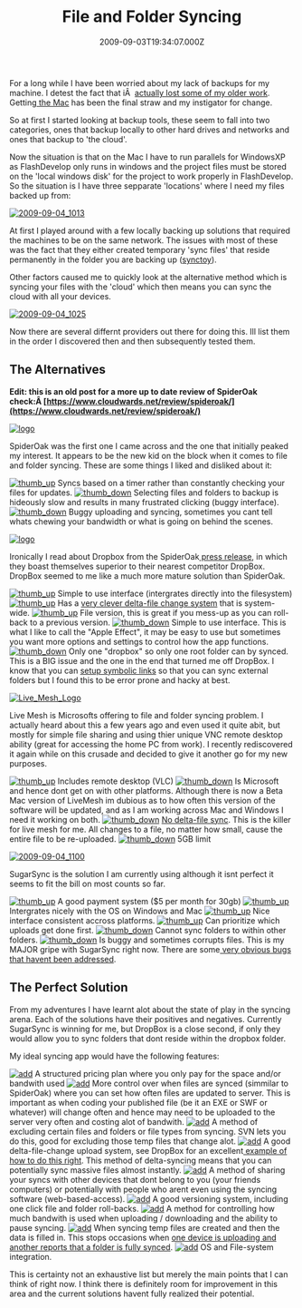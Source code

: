﻿---
coverImage: /images/fallback-post-header.png
date: "2009-09-03T19:34:07.000Z"
tags:
  - dropbox
  - idea
  - sync
title: File and Folder Syncing
oldUrl: /misc/file-and-folder-syncing
---

For a long while I have been worried about my lack of backups for my machine. I detest the fact that iÂ  [actually lost some of my older work](https://www.mikecann.blog/lieroxna/lieroxna-digging-up-the-past/). Getting[ the Mac](https://www.mikecann.blog/photos-personal/new-laptop-iphone-fun/) has been the final straw and my instigator for change.

<!-- more -->

So at first I started looking at backup tools, these seem to fall into two categories, ones that backup locally to other hard drives and networks and ones that backup to 'the cloud'.

Now the situation is that on the Mac I have to run parallels for WindowsXP as FlashDevelop only runs in windows and the project files must be stored on the 'local windows disk' for the project to work properly in FlashDevelop. So the situation is I have three sepparate 'locations' where I need my files backed up from:

[![2009-09-04_1013](https://www.mikecann.blog/wp-content/uploads/2009/09/2009-09-04_10131.png "2009-09-04_1013")](https://www.mikecann.blog/wp-content/uploads/2009/09/2009-09-04_10131.png)

At first I played around with a few locally backing up solutions that required the machines to be on the same network. The issues with most of these was the fact that they either created temporary 'sync files' that reside permanently in the folder you are backing up ([synctoy](https://www.microsoft.com/downloads/details.aspx?familyid=E0FC1154-C975-4814-9649-CCE41AF06EB7)).

Other factors caused me to quickly look at the alternative method which is syncing your files with the 'cloud' which then means you can sync the cloud with all your devices.

[![2009-09-04_1025](https://www.mikecann.blog/wp-content/uploads/2009/09/2009-09-04_1025.png "2009-09-04_1025")](https://www.mikecann.blog/wp-content/uploads/2009/09/2009-09-04_1025.png)

Now there are several differnt providers out there for doing this. Ill list them in the order I discovered then and then subsequently tested them.

## The Alternatives

**Edit: this is an old post for a more up to date review of SpiderOak check:Â [https://www.cloudwards.net/review/spideroak/](https://www.cloudwards.net/review/spideroak/)**

[![logo](https://www.mikecann.blog/wp-content/uploads/2009/09/logo.gif "logo")](https://spideroak.com/)

SpiderOak was the first one I came across and the one that initially peaked my interest. It appears to be the new kid on the block when it comes to file and folder syncing. These are some things I liked and disliked about it:

[![thumb_up](../wp-content/uploads/2009/09/thumb_up.png "thumb_up")](../wp-content/uploads/2009/09/thumb_up.png) Syncs based on a timer rather than constantly checking your files for updates.
[![thumb_down](../wp-content/uploads/2009/09/thumb_down.png "thumb_down")](../wp-content/uploads/2009/09/thumb_down.png) Selecting files and folders to backup is hideously slow and results in many frustrated clicking (buggy interface).
[![thumb_down](../wp-content/uploads/2009/09/thumb_down.png "thumb_down")](../wp-content/uploads/2009/09/thumb_down.png) Buggy uploading and syncing, sometimes you cant tell whats chewing your bandwidth or what is going on behind the scenes.

[![logo](https://www.mikecann.blog/wp-content/uploads/2009/09/logo.png "logo")](https://www.getdropbox.com/home#/)

Ironically I read about Dropbox from the SpiderOak[ press release](https://spideroak.com/press), in which they boast themselves superior to their nearest competitor DropBox. DropBox seemed to me like a much more mature solution than SpiderOak.

[![thumb_up](../wp-content/uploads/2009/09/thumb_up.png "thumb_up")](../wp-content/uploads/2009/09/thumb_up.png) Simple to use interface (intergrates directly into the filesystem)
[![thumb_up](../wp-content/uploads/2009/09/thumb_up.png "thumb_up")](../wp-content/uploads/2009/09/thumb_up.png) Has a [very clever delta-file change system](https://serverfault.com/questions/52861/how-does-dropbox-version-upload-large-files) that is system-wide.
[![thumb_up](../wp-content/uploads/2009/09/thumb_up.png "thumb_up")](../wp-content/uploads/2009/09/thumb_up.png) File version, this is great if you mess-up as you can roll-back to a previous version.
[![thumb_down](../wp-content/uploads/2009/09/thumb_down.png "thumb_down")](../wp-content/uploads/2009/09/thumb_down.png) Simple to use interface. This is what I like to call the "Apple Effect", it may be easy to use but sometimes you want more options and settings to control how the app functions.
[![thumb_down](../wp-content/uploads/2009/09/thumb_down.png "thumb_down")](../wp-content/uploads/2009/09/thumb_down.png) Only one "dropbox" so only one root folder can by synced. This is a BIG issue and the one in the end that turned me off DropBox. I know that you can [setup symbolic links](https://wiki.getdropbox.com/TipsAndTricks/SyncOtherFolders) so that you can sync external folders but I found this to be error prone and hacky at best.

[![Live_Mesh_Logo](https://www.mikecann.blog/wp-content/uploads/2009/09/Live_Mesh_Logo-300x84.jpg "Live_Mesh_Logo")](https://www.mesh.com)

Live Mesh is Microsofts offering to file and folder syncing problem. I actually heard about this a few years ago and even used it quite abit, but mostly for simple file sharing and using thier unique VNC remote desktop ability (great for accessing the home PC from work). I recently rediscovered it again while on this crusade and decided to give it another go for my new purposes.

[![thumb_up](../wp-content/uploads/2009/09/thumb_up.png "thumb_up")](../wp-content/uploads/2009/09/thumb_up.png) Includes remote desktop (VLC)
[![thumb_down](../wp-content/uploads/2009/09/thumb_down.png "thumb_down")](../wp-content/uploads/2009/09/thumb_down.png) Is Microsoft and hence dont get on with other platforms. Although there is now a Beta Mac version of LiveMesh im dubious as to how often this version of the software will be updated, and as I am working across Mac and Windows I need it working on both.
[![thumb_down](../wp-content/uploads/2009/09/thumb_down.png "thumb_down")](../wp-content/uploads/2009/09/thumb_down.png) [No delta-file sync](https://social.microsoft.com/Forums/en-US/LiveMesh/thread/e82757b7-8429-4234-9877-c4e598586e82). This is the killer for live mesh for me. All changes to a file, no matter how small, cause the entire file to be re-uploaded.
[![thumb_down](../wp-content/uploads/2009/09/thumb_down.png "thumb_down")](../wp-content/uploads/2009/09/thumb_down.png) 5GB limit

[![2009-09-04_1100](https://www.mikecann.blog/wp-content/uploads/2009/09/2009-09-04_1100.png "2009-09-04_1100")](https://www.mikecann.blog/wp-content/uploads/2009/09/2009-09-04_1100.png)

SugarSync is the solution I am currently using although it isnt perfect it seems to fit the bill on most counts so far.

[![thumb_up](../wp-content/uploads/2009/09/thumb_up.png "thumb_up")](../wp-content/uploads/2009/09/thumb_up.png) A good payment system (\$5 per month for 30gb)
[![thumb_up](../wp-content/uploads/2009/09/thumb_up.png "thumb_up")](../wp-content/uploads/2009/09/thumb_up.png) Intergrates nicely with the OS on Windows and Mac
[![thumb_up](../wp-content/uploads/2009/09/thumb_up.png "thumb_up")](../wp-content/uploads/2009/09/thumb_up.png) Nice interface consistent accross platforms.
[![thumb_up](../wp-content/uploads/2009/09/thumb_up.png "thumb_up")](../wp-content/uploads/2009/09/thumb_up.png) Can prioritize which uploads get done first.
[![thumb_down](../wp-content/uploads/2009/09/thumb_down.png "thumb_down")](../wp-content/uploads/2009/09/thumb_down.png) Cannot sync folders to within other folders.
[![thumb_down](../wp-content/uploads/2009/09/thumb_down.png "thumb_down")](../wp-content/uploads/2009/09/thumb_down.png) Is buggy and sometimes corrupts files. This is my MAJOR gripe with SugarSync right now. There are some[ very obvious bugs that havent been addressed](https://getsatisfaction.com/sharpcast/topics/files_keep_renaming_to_all_caps).

## The Perfect Solution

From my adventures I have learnt alot about the state of play in the syncing arena. Each of the solutions have their positives and negatives. Currently SugarSync is winning for me, but DropBox is a close second, if only they would allow you to sync folders that dont reside within the dropbox folder.

My ideal syncing app would have the following features:

[![add](https://www.mikecann.blog/wp-content/uploads/2009/09/add.png "add")](https://www.mikecann.blog/wp-content/uploads/2009/09/add.png) A structured pricing plan where you only pay for the space and/or bandwith used
[![add](../wp-content/uploads/2009/09/add.png "add")](../wp-content/uploads/2009/09/add.png) More control over when files are synced (simmilar to SpiderOak) where you can set how often files are updated to server. This is important as when coding your published file (be it an EXE or SWF or whatever) will change often and hence may need to be uploaded to the server very often and costing alot of bandwith.
[![add](../wp-content/uploads/2009/09/add.png "add")](../wp-content/uploads/2009/09/add.png) A method of excluding certain files and folders or file types from syncing. SVN lets you do this, good for excluding those temp files that change alot.
[![add](../wp-content/uploads/2009/09/add.png "add")](../wp-content/uploads/2009/09/add.png) A good delta-file-change upload system, see DropBox for an excellent[ example of how to do this right](https://serverfault.com/questions/52861/how-does-dropbox-version-upload-large-files). This method of delta-syncing means that you can potentially sync massive files almost instantly.
[![add](../wp-content/uploads/2009/09/add.png "add")](../wp-content/uploads/2009/09/add.png) A method of sharing your syncs with other devices that dont belong to you (your friends computers) or potentially with people who arent even using the syncing software (web-based-access).
[![add](../wp-content/uploads/2009/09/add.png "add")](../wp-content/uploads/2009/09/add.png) A good versioning system, including one click file and folder roll-backs.
[![add](../wp-content/uploads/2009/09/add.png "add")](../wp-content/uploads/2009/09/add.png) A method for controlling how much bandwith is used when uploading / downloading and the ability to pause syncing.
[![add](../wp-content/uploads/2009/09/add.png "add")](../wp-content/uploads/2009/09/add.png) When syncing temp files are created and then the data is filled in. This stops occasions when [one device is uploading and another reports that a folder is fully synced](https://rathercurious.net/archives/109).
[![add](../wp-content/uploads/2009/09/add.png "add")](../wp-content/uploads/2009/09/add.png) OS and File-system integration.

This is certainty not an exhaustive list but merely the main points that I can think of right now. I think there is definitely room for improvement in this area and the current solutions havent fully realized their potential.

